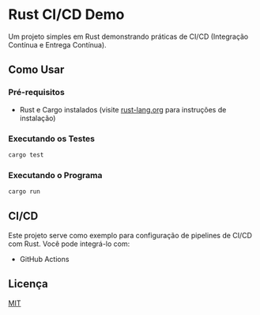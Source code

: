 # Rust CI/CD Demo

Um projeto simples em Rust demonstrando práticas de CI/CD (Integração Contínua e Entrega Contínua).

## Como Usar

### Pré-requisitos

- Rust e Cargo instalados (visite [rust-lang.org](https://www.rust-lang.org/tools/install) para instruções de instalação)

### Executando os Testes

```bash
cargo test
```

### Executando o Programa

```bash
cargo run
```

## CI/CD

Este projeto serve como exemplo para configuração de pipelines de CI/CD com Rust. Você pode integrá-lo com:

- GitHub Actions

## Licença

[MIT](LICENSE)
